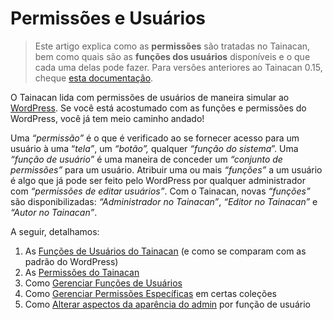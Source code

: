 # Permissões e Usuários

> Este artigo explica como as **permissões** são tratadas no Tainacan, bem como quais são as **funções dos usuários** disponíveis e o que cada uma delas pode fazer. Para versões anteriores ao Tainacan 0.15, cheque [esta documentação](/pt-br/users).

O Tainacan lida com permissões de usuários de maneira simular ao [WordPress](https://codex.wordpress.org/pt-br:Pap%C3%A9is_e_Capacidades). Se você está acostumado com as funções e permissões do WordPress, você já tem meio caminho andado!

Uma *“permissão”* é o que é verificado ao se fornecer acesso para um usuário à uma “*tela”*, um *“botão”,* qualquer *“função do sistema*”. Uma *“função de usuário”* é uma maneira de conceder um *“conjunto de permissões”* para um usuário. Atribuir uma ou mais *“funções”* a um usuário é algo que já pode ser feito pelo WordPress por qualquer administrador com *“permissões de editar usuários”*. Com o Tainacan, novas *“funções”* são disponibilizadas: *“Administrador no Tainacan”*, *“Editor no Tainacan”* e *“Autor no Tainacan”*. 

A seguir, detalhamos:

1. As [Funções de Usuários do Tainacan](/pt-br/tainacan-roles.md) (e como se comparam com as padrão do WordPress)
2. As [Permissões do Tainacan](/pt-br/capabilities.md)
3. Como [Gerenciar Funções de Usuários](/pt-br/manage-user-roles.md)
4. Como [Gerenciar Permissões Específicas](/pt-br/manage-specific-capabilities.md) em certas coleções
5. Como [Alterar aspectos da aparência do admin](/pt-br/admin-appearance.md) por função de usuário

